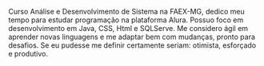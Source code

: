 Curso Análise e Desenvolvimento de Sistema na FAEX-MG, dedico meu tempo para estudar programação na plataforma Alura.
Possuo foco em desenvolvimento em Java, CSS, Html e SQLServe.
Me considero ágil em aprender novas linguagens e me adaptar bem com mudanças, pronto para desafios.
Se eu pudesse me definir  certamente seriam: otimista, esforçado e produtivo.
